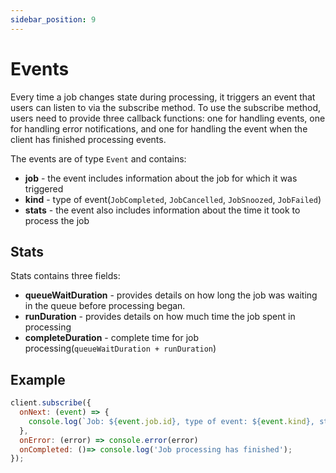 ```yaml
---
sidebar_position: 9
---
```


# Events

Every time a job changes state during processing, it triggers an event that users can listen to via the subscribe method. To use the subscribe method, users need to provide three callback functions: one for handling events, one for handling error notifications, and one for handling the event when the client has finished processing events.

The events are of type `Event` and contains:

- **job** - the event includes information about the job for which it was triggered
- **kind** - type of event(`JobCompleted`, `JobCancelled`, `JobSnoozed`, `JobFailed`)
- **stats** - the event also includes information about the time it took to process the job

## Stats

Stats contains three fields:

- **queueWaitDuration** - provides details on how long the job was waiting in the queue before processing began.
- **runDuration** - provides details on how much time the job spent in processing
- **completeDuration** - complete time for job processing(`queueWaitDuration + runDuration`)

## Example

```js
client.subscribe({
  onNext: (event) => {
    console.log(`Job: ${event.job.id}, type of event: ${event.kind}, stats: ${event.stats}`);
  },
  onError: (error) => console.error(error)
  onCompleted: ()=> console.log('Job processing has finished');
});
```

